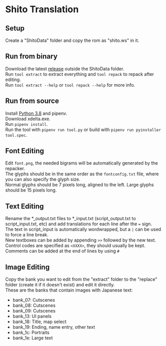 # Shito Translation
## Setup
Create a "ShitoData" folder and copy the rom as "shito.ws" in it.   
## Run from binary
Download the latest [release](https://github.com/Illidanz/ShitoTranslation/releases) outside the ShitoData folder.  
Run `tool extract` to extract everything and `tool repack` to repack after editing.  
Run `tool extract --help` or `tool repack --help` for more info.  
## Run from source
Install [Python 3.8](https://www.python.org/downloads/) and pipenv.  
Download xdelta.exe.  
Run `pipenv install`.  
Run the tool with `pipenv run tool.py` or build with `pipenv run pyinstaller tool.spec`.  
## Font Editing
Edit `font.png`, the needed bigrams will be automatically generated by the repacker.  
The glyphs should be in the same order as the `fontconfig.txt` file, where you can also specify the glyph size.  
Normal glyphs should be 7 pixels long, aligned to the left. Large glyphs should be 15 pixels long.  
## Text Editing
Rename the \*\_output.txt files to \*\_input.txt (script_output.txt to script_input.txt, etc) and add translations for each line after the `=` sign.  
The text in script_input is automatically wordwrapped, but a `|` can be used to force a line break.  
New textboxes can be added by appending `>>` followed by the new text.  
Control codes are specified as `<XXXX>`, they should usually be kept.  
Comments can be added at the end of lines by using `#`  
## Image Editing
Copy the bank you want to edit from the "extract" folder to the "replace" folder (create it if it doesn't exist)  and edit it directly.  
These are the banks that contain images with Japanese text:  
* bank_07: Cutscenes
* bank_08: Cutscenes
* bank_09: Cutscenes
* bank_13: UI panels
* bank_18: Title, map select
* bank_19: Ending, name entry, other text
* bank_1c: Portraits
* bank_1e: Large text
